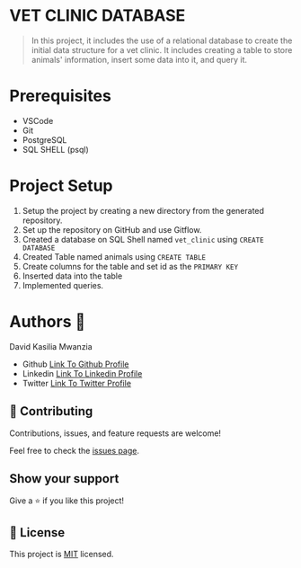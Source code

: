 # VET CLINIC DATABASE

> In this project, it includes the use of a relational database to create the initial data structure for a vet clinic. It includes creating a table to store animals' information, insert some data into it, and query it. 

# Prerequisites
<ul>
<li>VSCode</li>
<li>Git</li>
<li>PostgreSQL</li>
<li>SQL SHELL (psql)</li>
</ul>

# Project Setup
1. Setup the project by creating a new directory from the generated repository.
2. Set up the repository on GitHub and use Gitflow.
3. Created a database on SQL Shell named `vet_clinic` using `CREATE DATABASE`
4. Created Table named animals using `CREATE TABLE`
5. Create columns for the table and set id as the `PRIMARY KEY`
6. Inserted data into the table
7. Implemented queries.


# Authors  	:bookmark_tabs:
David Kasilia Mwanzia
<ul>
<li>Github <a href="https://github.com/David-Kasilia">Link To Github Profile</a></li>
<li>Linkedin <a href="https://www.linkedin.com/in/david-kasilia-846241211/">Link To Linkedin Profile</a></li>
<li>Twitter <a href="https://twitter.com/DavidKasilia">Link To Twitter Profile</a></li>
</ul>

## 🤝 Contributing

Contributions, issues, and feature requests are welcome!

Feel free to check the [issues page](../../issues/).

## Show your support

Give a ⭐️ if you like this project!

## 📝 License

This project is [MIT](./MIT.md) licensed.
